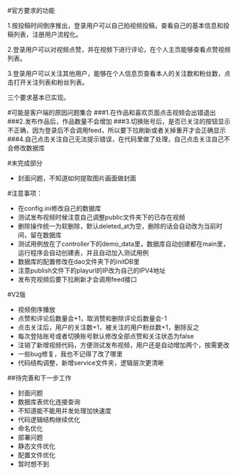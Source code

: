 #官方要求的功能

1.按投稿时间倒序推出，登录用户可以自己拍视频投稿，查看自己的基本信息和投稿列表，注册用户流程化。

2.登录用户可以对视频点赞，并在视频下进行评论，在个人主页能够查看点赞视频列表。

3.登录用户可以关注其他用户，能够在个人信息页查看本人的关注数和粉丝数，点击打开关注列表和粉丝列表。

三个要求基本已实现。




#可能是客户端的原因问题集合
###1.在作品和喜欢页面点击视频会出错退出
###2.发布作品后，作品数量不会增加
###3.切换账号后，是否已关注的按钮显示不正确，因为登录后不会调用feed，所以要下拉刷新或者关掉重开才会正确显示
###4.自己点击关注自己无法提示错误，在代码里做了处理，自己点击关注自己不会修改数据库


#未完成部分
- 封面问题，不知道如何提取图片画面做封面



#注意事项：
- 在config.ini修改自己的数据库
- 测试发布视频时候注意自己调整public文件夹下的已存在视频
- 删除操作统一为软删除，默认deleted_at为空，删除的话会自动改为当前时间，留在数据库
- 测试用例放在了controller下的demo_data里，数据库自动创建都在main里，运行程序会自动创建表，并且自动加入测试用例
- 数据库的配置修改在dao文件夹下的initDB里
- 注意publish文件下的playurl的IP改为自己的IPV4地址
- 发布完视频后要下拉刷新才会调用feed接口

#V2版
- 视频倒序播放
- 点赞和评论后数量会+1，取消赞和删除评论后数量会-1
- 点击关注后，用户的关注数+1，被关注的用户粉丝数+1，删除反之
- 每次登陆账号或者切换账号默认修改全部点赞和关注状态为false
- 注销了新增视频代码，方便测试发布视频，用户还是自动增加两个，按需更改
- 一些bug修复，我也不记得了改了哪里
- 代码结构调整，新增service文件夹，逻辑层次更清晰

##待完善和下一步工作
- 封面问题
- 数据库表优化连接查询
- 不知道能不能用并发处理加快速度
- 代码逻辑结构继续优化
- 命名优化
- 部署问题
- 静态文件优化
- 配置文件优化
- 暂时想不到